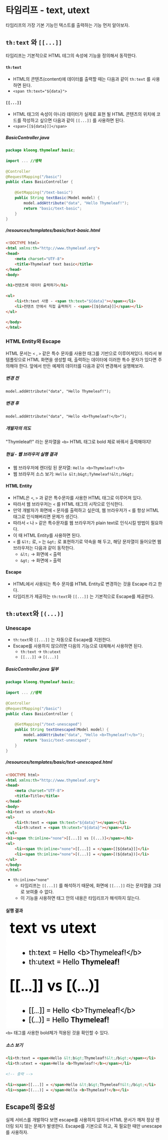 # 타임리프 - text, utext

타임리프의 가장 기본 기능인 텍스트를 출력하는 기능 먼저 알아보자.

## `th:text` 와 `[[...]]`
타임리프는 기본적으로 HTML 테그의 속성에 기능을 정의해서 동작한다.

#### `th:text`
- HTML의 콘텐츠(content)에 데이터를 출력할 때는 다음과 같이 `th:text` 를 사용하면 된다.
- `<span th:text="${data}">`
 
#### `[[...]]`
- HTML 태그의 속성이 아니라 데이터가 실제로 표현 될 HTML 콘텐츠의 위치에 코드를 작성하고 싶으면 다음과 같이 `[[...]]` 를 사용하면 된다.
- `<span>[[${data}]]</span>`

##### BasicController.java
```Java
package kloong.thymeleaf.basic;  
  
import ... //생략
  
@Controller  
@RequestMapping("/basic")  
public class BasicController {  
  
    @GetMapping("/text-basic")  
    public String textBasic(Model model) {  
        model.addAttribute("data", "Hello Thymeleaf!");  
        return "basic/text-basic";  
    }  
}
```

##### /resources/templates/basic/text-basic.html
```HTML
<!DOCTYPE html>  
<html xmlns:th="http://www.thymeleaf.org">  
<head>  
    <meta charset="UTF-8">  
    <title>Thymeleaf text basic</title>  
</head>  
<body>  

<h1>컨텐츠에 데이터 출력하기</h1>  
  
<ul>  
    <li>th:text 사용 - <span th:text="${data}"></span></li>  
    <li>컨텐츠 안에서 직접 출력하기 - <span>[[${data}]]</span></li>  
</ul>  
  
</body>  
</html>
```

### HTML Entity와 Escape
HTML 문서는 `<` , `>` 같은 특수 문자를 사용한 태그를 기반으로 이루어져있다. 따라서 뷰 템플릿으로 HTML 화면을 생성할 때, 출력하는 데이터에 이러한 특수 문자가 있다면 주의해야 한다. 앞에서 만든 예제의 데이터를 다음과 같이 변경해서 실행해보자.

##### 변경 전
`model.addAttribute("data", "Hello Thymeleaf!");`

##### 변경 후
`model.addAttribute("data", "Hello <b>Thymeleaf!</b>");`

##### 개발자의 의도
"Thymleleaf!" 라는 문자열을 `<b>` HTML 태그로 bold 체로 바꿔서 출력해야지!

##### 현실 - 웹 브라우저 실행 결과
- 웹 브라우저에 렌더링 된 문자열: `Hello <b>Thymeleaf!</b>`
- 웹 브라우저 소스 보기: `Hello &lt;b&gt;Tyhmeleaf!&lt;/b&gt;`

#### HTML Entity
- HTML은 `<`, `>` 과 같은 특수문자를 사용한 HTML 태그로 이루어져 있다.
- 따라서 웹 브라우저는 `<` 를 HTML 태그의 시작으로 인식한다.
- 만약 개발자가 화면에 `<` 문자를 출력하고 싶은데, 웹 브라우저가 `<` 를 항상 HTML 태그로 인식해버리면 문제가 생긴다.
- 따라서 `<` 나 `>` 같은 특수문자를 웹 브라우저가 plain text로 인식시킬 방법이 필요하다.
- 이 때 HTML Entity를 사용하면 된다.
- `<` 를 `&lt;` 로, `>` 는 `&gt;` 로 표현하기로 약속을 해 두고, 해당 문자열이 들어오면 웹 브라우저는 다음과 같이 동작한다.
	- `&lt;` -> 화면에 `<` 출력
	- `&gt;` -> 화면에 `>` 출력

#### Escape
- HTML에서 사용되는 특수 문자를 HTML Entity로 변경하는 것을 Escape 라고 한다.
- 타임리프가 제공하는 `th:text`와 `[[...]]` 는 기본적으로 Escape를 제공한다.


## `th:utext`와 `[(...)]`

### Unescape
- `th:text`와 `[[...]]` 는 자동으로 Escape를 지원한다.
- Escape를 사용하지 않으려면 다음의 기능으로 대체해서 사용하면 된다.
	- `th:text` -> `th:utext`
	- `[[...]]` -> `[(...)]`

##### BasicController.java 일부
```Java
package kloong.thymeleaf.basic;  
  
import ... //생략
  
@Controller  
@RequestMapping("/basic")  
public class BasicController {  
  
    @GetMapping("/text-unescaped")  
    public String textUnescaped(Model model) {  
        model.addAttribute("data", "Hello <b>Thymeleaf!</b>");  
        return "basic/text-unescaped";  
    }  
}
```

##### /resources/templates/basic/text-unescaped.html
```HTML
<!DOCTYPE html>  
<html xmlns:th="http://www.thymeleaf.org">  
<head>  
    <meta charset="UTF-8">  
    <title>Title</title>  
</head>  
<body>  
<h1>text vs utext</h1>  
<ul>  
    <li>th:text = <span th:text="${data}"></span></li>  
    <li>th:utext = <span th:utext="${data}"></span></li>  
</ul>  
<h1><span th:inline="none">[[...]] vs [(...)]</span></h1>  
<ul>  
    <li><span th:inline="none">[[...]] = </span>[[${data}]]</li>  
    <li><span th:inline="none">[(...)] = </span>[(${data})]</li>  
</ul>  
</body>  
</html>
```
- `th:inline="none"`
	- 타임리프는 `[[...]]` 를 해석하기 때문에, 화면에 `[[...]]` 라는 문자열을 그대로 보여줄 수 없다.
	- 이 기능을 사용하면 태그 안의 내용은 타임리프가 해석하지 않는다.

#### 실행 결과
![](스크린샷%202022-06-19%20오후%205.48.47.png)
`<b>` 태그를 사용한 bold체가 적용된 것을 확인할 수 있다.

##### 소스 보기
```HTML
<li>th:text = <span>Hello &lt;b&gt;Thymeleaf!&lt;/b&gt;</span></li>
<li>th:utext = <span>Hello <b>Thymeleaf!</b></span></li>

<!-- 중략 -->

<li><span>[[...]] = </span>Hello &lt;b&gt;Thymeleaf!&lt;/b&gt;</li>
<li><span>[(...)] = </span>Hello <b>Thymeleaf!</b></li>
```


## Escape의 중요성
실제 서비스를 개발하다 보면 escape를 사용하지 않아서 HTML 문서가 깨져 정상 렌더링 되지 않는  문제가 발생한다. Escape를 기본으로 하고, 꼭 필요한 때만 unescape를 사용하자.
